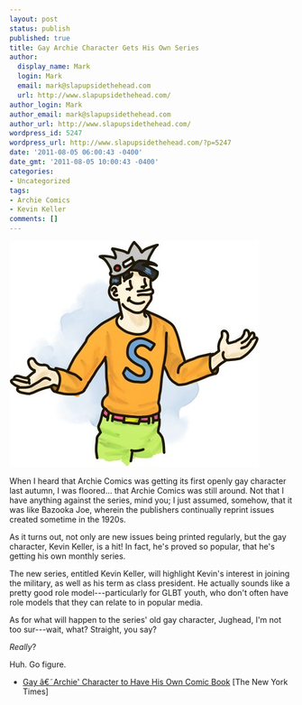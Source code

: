 ```yaml
---
layout: post
status: publish
published: true
title: Gay Archie Character Gets His Own Series
author:
  display_name: Mark
  login: Mark
  email: mark@slapupsidethehead.com
  url: http://www.slapupsidethehead.com/
author_login: Mark
author_email: mark@slapupsidethehead.com
author_url: http://www.slapupsidethehead.com/
wordpress_id: 5247
wordpress_url: http://www.slapupsidethehead.com/?p=5247
date: '2011-08-05 06:00:43 -0400'
date_gmt: '2011-08-05 10:00:43 -0400'
categories:
- Uncategorized
tags:
- Archie Comics
- Kevin Keller
comments: []
---
```

![Jughead](/wp-content/media/2011/08/jughead.jpg "Wait, it's NOT Jughead? But I just finished drawing him and... Aw, forget it.")

When I heard that Archie Comics was getting its first openly gay character last autumn, I was floored... that Archie Comics was still around. Not that I have anything against the series, mind you; I just assumed, somehow, that it was like Bazooka Joe, wherein the publishers continually reprint issues created sometime in the 1920s.

As it turns out, not only are new issues being printed regularly, but the gay character, Kevin Keller, is a hit! In fact, he's proved so popular, that he's getting his own monthly series.

The new series, entitled Kevin Keller, will highlight Kevin's interest in joining the military, as well as his term as class president. He actually sounds like a pretty good role model---particularly for GLBT youth, who don't often have role models that they can relate to in popular media.

As for what will happen to the series' old gay character, Jughead, I'm not too sur---wait, what? Straight, you say?

_Really_?

Huh. Go figure.

- [Gay â€˜Archie' Character to Have His Own Comic Book](http://artsbeat.blogs.nytimes.com/2011/07/19/gay-archie-character-to-have-his-own-comic-book/?smid=tw-nytimesarts&seid=auto) [The New York Times]
